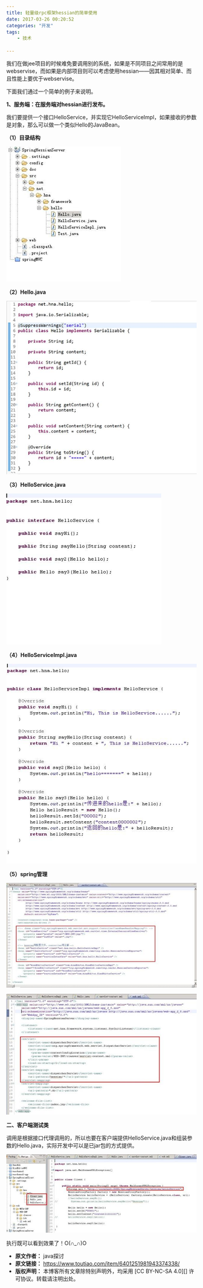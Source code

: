 ```yaml
---
title: 轻量级rpc框架hessian的简单使用
date: 2017-03-26 00:20:52
categories: "开发"
tags:
	- 技术

---
```


我们在做jee项目的时候难免要调用别的系统，如果是不同项目之间常用的是webservise，而如果是内部项目则可以考虑使用hessian——因其相对简单、而且性能上要优于webservise。

下面我们通过一个简单的例子来说明。

**1、服务端：在服务端对hessian进行发布。**

我们要提供一个接口HelloService，并实现它HelloServiceImpl，如果接收的参数是对象，那么可以做一个类似Hello的JavaBean。

**（1）目录结构**

![轻量级rpc框架hessian的简单使用][rpc_hessian]

**（2）Hello.java**

![轻量级rpc框架hessian的简单使用][rpc_hessian 1]

**（3）HelloService.java**

![轻量级rpc框架hessian的简单使用][rpc_hessian 2]

**（4）HelloServiceImpl.java**

![轻量级rpc框架hessian的简单使用][rpc_hessian 3]

**（5）spring管理**

![轻量级rpc框架hessian的简单使用][rpc_hessian 4]

![轻量级rpc框架hessian的简单使用][rpc_hessian 5]

**二、客户端测试类**

调用是根据接口代理调用的，所以也要在客户端提供HelloService.java和组装参数的Hello.java，实际开发中可以是已jar包的方式提供。

![轻量级rpc框架hessian的简单使用][rpc_hessian 6]

执行既可以看到效果了！O(∩\_∩)O


[rpc_hessian]: static/resources/crawler/7NA3-QYBQ-BMBI.jpg
[rpc_hessian 1]: static/resources/crawler/EIAY-7BBE-IAJ3.jpg
[rpc_hessian 2]: static/resources/crawler/FZMR-MVUA-IYRI.jpg
[rpc_hessian 3]: static/resources/crawler/AUJA-NMIV-RFUR.jpg
[rpc_hessian 4]: static/resources/crawler/MIFQ-JVU2-EYUV.jpg
[rpc_hessian 5]: static/resources/crawler/Q3Y6-JF3I-MNIM.jpg
[rpc_hessian 6]: static/resources/crawler/VMM2-IYJN-3UYE.jpg
 *  **原文作者：** java探讨
 *  **原文链接：** https://www.toutiao.com/item/6401251981943374338/
 *  **版权声明：** 本博客所有文章除特别声明外，均采用 [CC BY-NC-SA 4.0][] 许可协议。转载请注明出处。
